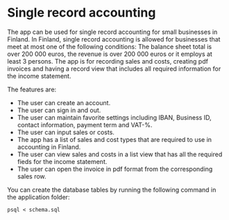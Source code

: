 # Single record accounting
The app can be used for single record accounting for small businesses in Finland. In Finland, single record accounting is allowed for businesses that meet at most one of the following conditions: The balance sheet total is over 200 000 euros, the revenue is over 200 000 euros or it employs at least 3 persons. The app is for recording sales and costs, creating pdf invoices and having a record view that includes all required information for the income statement.

The features are:
* The user can create an account.
* The user can sign in and out.
* The user can maintain favorite settings including IBAN, Business ID, contact information, payment term and VAT-%.
* The user can input sales or costs.
* The app has a list of sales and cost types that are required to use in accounting in Finland.
* The user can view sales and costs in a list view that has all the required fieds for the income statement.
* The user can open the invoice in pdf format from the corresponding sales row.

You can create the database tables by running the following command in the application folder: 
```
psql < schema.sql
```